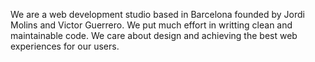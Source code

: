 We are a web development studio based in Barcelona founded by Jordi Molins and Victor Guerrero. We put much effort in writting clean and maintainable code. We care about design and achieving the best web experiences for our users.
